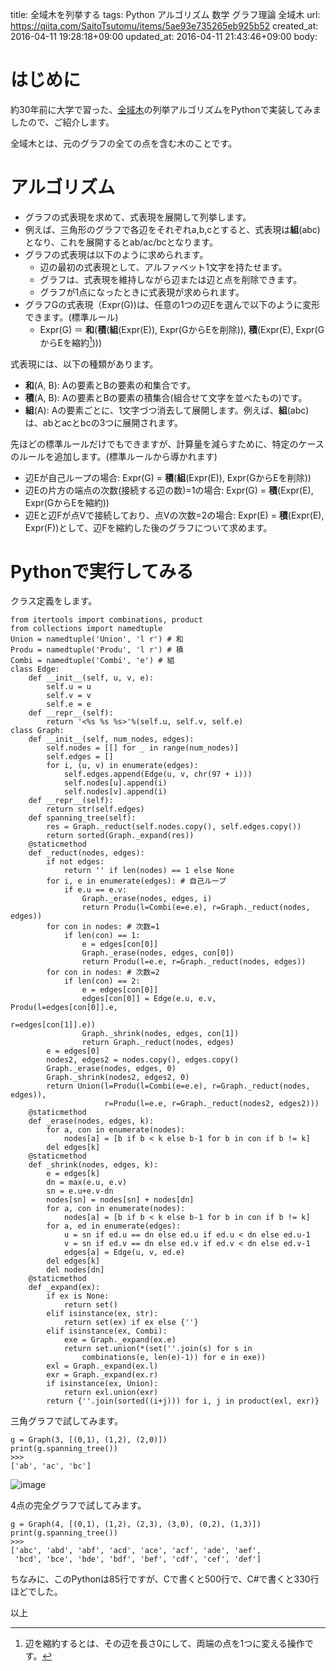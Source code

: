 title: 全域木を列挙する
tags: Python アルゴリズム 数学 グラフ理論 全域木
url: https://qiita.com/SaitoTsutomu/items/5ae93e735265eb925b52
created_at: 2016-04-11 19:28:18+09:00
updated_at: 2016-04-11 21:43:46+09:00
body:

# <a class='fa fa-plug' /> はじめに
約30年前に大学で習った、[全域木](https://ja.wikipedia.org/wiki/%E5%85%A8%E5%9F%9F%E6%9C%A8)の列挙アルゴリズムをPythonで実装してみましたので、ご紹介します。

全域木とは、元のグラフの全ての点を含む木のことです。

# <a class='fa fa-plug' /> アルゴリズム

- グラフの式表現を求めて、式表現を展開して列挙します。
- 例えば、三角形のグラフで各辺をそれぞれa,b,cとすると、式表現は**組**(abc)となり、これを展開するとab/ac/bcとなります。
- グラフの式表現は以下のように求められます。
    - 辺の最初の式表現として、アルファベット1文字を持たせます。
    - グラフは、式表現を維持しながら辺または辺と点を削除できます。
    - グラフが1点になったときに式表現が求められます。
- グラフGの式表現（Expr(G))は、任意の1つの辺Eを選んで以下のように変形できます。(標準ルール)
    - Expr(G) ＝ **和**(**積**(**組**(Expr(E)), Expr(GからEを削除)), **積**(Expr(E), Expr(GからEを縮約[^1])))

[^1]: 辺を縮約するとは、その辺を長さ0にして、両端の点を1つに変える操作です。

式表現には、以下の種類があります。

- **和**(A, B): Aの要素とBの要素の和集合です。
- **積**(A, B): Aの要素とBの要素の積集合(組合せて文字を並べたもの)です。
- **組**(A): Aの要素ごとに、1文字づつ消去して展開します。例えば、**組**(abc)は、abとacとbcの3つに展開されます。

先ほどの標準ルールだけでもできますが、計算量を減らすために、特定のケースのルールを追加します。(標準ルールから導かれます)

- 辺Eが自己ループの場合: Expr(G) = **積**(**組**(Expr(E)), Expr(GからEを削除))
- 辺Eの片方の端点の次数(接続する辺の数)=1の場合: Expr(G) = **積**(Expr(E), Expr(GからEを縮約))
- 辺Eと辺Fが点Vで接続しており、点Vの次数=2の場合: Expr(E) = **積**(Expr(E), Expr(F))として、辺Fを縮約した後のグラフについて求めます。

# <a class='fa fa-plug' /> Pythonで実行してみる

クラス定義をします。

```py3:python3
from itertools import combinations, product
from collections import namedtuple
Union = namedtuple('Union', 'l r') # 和
Produ = namedtuple('Produ', 'l r') # 積
Combi = namedtuple('Combi', 'e') # 組
class Edge:
    def __init__(self, u, v, e):
        self.u = u
        self.v = v
        self.e = e
    def __repr__(self):
        return '<%s %s %s>'%(self.u, self.v, self.e)
class Graph:
    def __init__(self, num_nodes, edges):
        self.nodes = [[] for _ in range(num_nodes)]
        self.edges = []
        for i, (u, v) in enumerate(edges):
            self.edges.append(Edge(u, v, chr(97 + i)))
            self.nodes[u].append(i)
            self.nodes[v].append(i)
    def __repr__(self):
        return str(self.edges)
    def spanning_tree(self):
        res = Graph._reduct(self.nodes.copy(), self.edges.copy())
        return sorted(Graph._expand(res))
    @staticmethod
    def _reduct(nodes, edges):
        if not edges:
            return '' if len(nodes) == 1 else None
        for i, e in enumerate(edges): # 自己ループ
            if e.u == e.v:
                Graph._erase(nodes, edges, i)
                return Produ(l=Combi(e=e.e), r=Graph._reduct(nodes, edges))
        for con in nodes: # 次数=1
            if len(con) == 1:
                e = edges[con[0]]
                Graph._erase(nodes, edges, con[0])
                return Produ(l=e.e, r=Graph._reduct(nodes, edges))
        for con in nodes: # 次数=2
            if len(con) == 2:
                e = edges[con[0]]
                edges[con[0]] = Edge(e.u, e.v, Produ(l=edges[con[0]].e,
                                                     r=edges[con[1]].e))
                Graph._shrink(nodes, edges, con[1])
                return Graph._reduct(nodes, edges)
        e = edges[0]
        nodes2, edges2 = nodes.copy(), edges.copy()
        Graph._erase(nodes, edges, 0)
        Graph._shrink(nodes2, edges2, 0)
        return Union(l=Produ(l=Combi(e=e.e), r=Graph._reduct(nodes, edges)),
                     r=Produ(l=e.e, r=Graph._reduct(nodes2, edges2)))
    @staticmethod
    def _erase(nodes, edges, k):
        for a, con in enumerate(nodes):
            nodes[a] = [b if b < k else b-1 for b in con if b != k]
        del edges[k]
    @staticmethod
    def _shrink(nodes, edges, k):
        e = edges[k]
        dn = max(e.u, e.v)
        sn = e.u+e.v-dn
        nodes[sn] = nodes[sn] + nodes[dn]
        for a, con in enumerate(nodes):
            nodes[a] = [b if b < k else b-1 for b in con if b != k]
        for a, ed in enumerate(edges):
            u = sn if ed.u == dn else ed.u if ed.u < dn else ed.u-1
            v = sn if ed.v == dn else ed.v if ed.v < dn else ed.v-1
            edges[a] = Edge(u, v, ed.e)
        del edges[k]
        del nodes[dn]
    @staticmethod
    def _expand(ex):
        if ex is None:
            return set()
        elif isinstance(ex, str):
            return set(ex) if ex else {''}
        elif isinstance(ex, Combi):
            exe = Graph._expand(ex.e)
            return set.union(*(set(''.join(s) for s in
                combinations(e, len(e)-1)) for e in exe))
        exl = Graph._expand(ex.l)
        exr = Graph._expand(ex.r)
        if isinstance(ex, Union):
            return exl.union(exr)
        return {''.join(sorted((i+j))) for i, j in product(exl, exr)}
```

三角グラフで試してみます。

```py3:python3
g = Graph(3, [(0,1), (1,2), (2,0)])
print(g.spanning_tree())
>>>
['ab', 'ac', 'bc']
```

![image](https://qiita-image-store.s3.amazonaws.com/0/13955/93227348-e886-e66d-9b39-196e4002c56a.png)


4点の完全グラフで試してみます。

```py3:python3
g = Graph(4, [(0,1), (1,2), (2,3), (3,0), (0,2), (1,3)])
print(g.spanning_tree())
>>>
['abc', 'abd', 'abf', 'acd', 'ace', 'acf', 'ade', 'aef',
 'bcd', 'bce', 'bde', 'bdf', 'bef', 'cdf', 'cef', 'def']
```

ちなみに、このPythonは85行ですが、Cで書くと500行で、C#で書くと330行ほどでした。

以上

